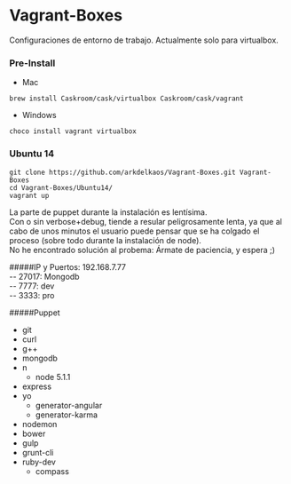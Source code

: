 # Vagrant-Boxes
Configuraciones de entorno de trabajo. Actualmente solo para virtualbox.

### Pre-Install
* Mac  
```
brew install Caskroom/cask/virtualbox Caskroom/cask/vagrant
````
* Windows  
```
choco install vagrant virtualbox
```

### Ubuntu 14
```
git clone https://github.com/arkdelkaos/Vagrant-Boxes.git Vagrant-Boxes
cd Vagrant-Boxes/Ubuntu14/
vagrant up
```
La parte de puppet durante la instalación es lentísima.<br> 
Con o sin verbose+debug, tiende a resular peligrosamente lenta, ya que al cabo de unos minutos el usuario puede pensar que se ha colgado el proceso (sobre todo durante la instalación de node).<br>
No he encontrado solución al probema: Ármate de paciencia, y espera ;)

#####IP y Puertos:
192.168.7.77<br>
-- 27017: Mongodb<br>
-- 7777: dev<br>
-- 3333: pro<br>

#####Puppet
* git
* curl  
* g++  
* mongodb  
* n  
  * node 5.1.1
* express  
* yo  
  * generator-angular  
  * generator-karma  
* nodemon  
* bower  
* gulp  
* grunt-cli  
* ruby-dev  
  * compass
